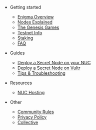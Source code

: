
- Getting started

  - [Enigma Overview](enigma-quickstart.md "What is Enigma?")
  - [Nodes Explained](nodes-quickstart.md "What are Secret Nodes?")
  - [The Genesis Games](genesisgames-overview.md "Genesis Games Overview")
  - [Testnet Info](testnet.md "Enigma Testnet Information")
  - [Staking](staking-providers.md)
  <!-- - [Rewards Overview](rewards-overview.md "Rewards Overview") -->
  <!-- - [Utility](utility-overview.md "Utility Overview") -->
  - [FAQ](faq.md "FAQ")

- Guides

  <!-- - [Contributing Guidelines](tutorials/contributing.md) -->
  <!-- - [Contributing (Simple)](tutorials/CONTRIBUTING-simple.md "Contributing (Simple)") -->
  - [Deploy a Secret Node on your NUC](tutorials/deploy-secretnode-nuc.md "Deploy a Secret Node on your NUC")
  - [Deploy a Secret Node on Vultr](tutorials/prep-sn-vultr.md "Deploy a Secret Node on Vultr")
  - [Tips & Troubleshooting](tutorials/sn-tips-troubleshooting.md "Deploy a Secret Node on your NUC")

- Resources
  - [NUC Hosting](nuc-hosting.md)

- Other
  - [Community Rules](rules.md)
  - [Privacy Policy](privacy-policy.md)
  - [Collective](https://collective.secretnodes.org)

